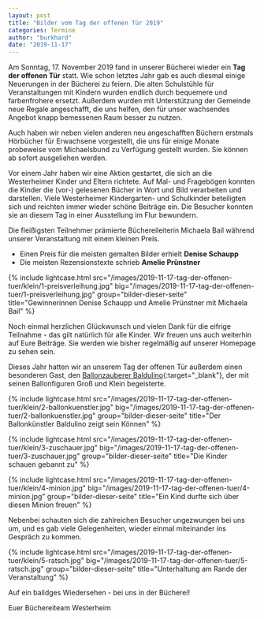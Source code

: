 ```yaml
---
layout: post
title: "Bilder vom Tag der offenen Tür 2019"
categories: Termine
author: "burkhard"
date: "2019-11-17"
---
```

Am Sonntag, 17. November 2019 fand in unserer Bücherei wieder ein **Tag der offenen Tür** statt. Wie schon letztes Jahr gab es auch diesmal einige Neuerungen in der Bücherei zu feiern. Die alten Schulstühle für Veranstaltungen mit Kindern wurden endlich durch bequemere und farbenfrohere ersetzt. Außerdem wurden mit Unterstützung der Gemeinde neue Regale angeschafft, die uns helfen, den für unser wachsendes Angebot knapp bemessenen Raum besser zu nutzen. 

Auch haben wir neben vielen anderen neu angeschafften Büchern erstmals Hörbücher für Erwachsene vorgestellt, die uns für einige Monate probeweise vom Michaelsbund zu Verfügung gestellt wurden. Sie können ab sofort ausgeliehen werden.

Vor einem Jahr haben wir eine Aktion gestartet, die sich an die Westerheimer Kinder und Eltern richtete. Auf Mal- und Fragebögen konnten die Kinder die (vor-) gelesenen Bücher in Wort und Bild verarbeiten und darstellen. Viele Westerheimer Kindergarten- und Schulkinder beteiligten sich und reichten immer wieder schöne Beiträge ein. Die Besucher konnten sie an diesem Tag in einer Ausstellung im Flur bewundern.

Die fleißigsten Teilnehmer prämierte Büchereileiterin Michaela Bail während unserer Veranstaltung mit einem kleinen Preis.

* Einen Preis für die meisten gemalten Bilder erhielt **Denise Schaupp**
* Die meisten Rezensionstexte schrieb **Amelie Prünstner**

{% include lightcase.html 
          src="/images/2019-11-17-tag-der-offenen-tuer/klein/1-preisverleihung.jpg" 
          big="/images/2019-11-17-tag-der-offenen-tuer/1-preisverleihung.jpg" 
          group="bilder-dieser-seite"
          title="Gewinnerinnen Denise Schaupp und Amelie Prünstner  mit Michaela Bail" %}


Noch einmal herzlichen Glückwunsch und vielen Dank für die eifrige Teilnahme - das gilt natürlich für alle Kinder. Wir freuen uns auch weiterhin auf Eure Beiträge. Sie werden wie bisher regelmäßig auf unserer Homepage zu sehen sein.

Dieses Jahr hatten wir an unserem Tag der offenen Tür außerdem einen besonderen Gast, den [Ballonzauberer Baldulino](http://www.clownbalduin.de/){:target="_blank"}, der mit seinen Ballonfiguren Groß und Klein begeisterte. 

{% include lightcase.html 
          src="/images/2019-11-17-tag-der-offenen-tuer/klein/2-ballonkuenstler.jpg" 
          big="/images/2019-11-17-tag-der-offenen-tuer/2-ballonkuenstler.jpg" 
          group="bilder-dieser-seite"
          title="Der Ballonkünstler Baldulino zeigt sein Können" %}

{% include lightcase.html 
          src="/images/2019-11-17-tag-der-offenen-tuer/klein/3-zuschauer.jpg" 
          big="/images/2019-11-17-tag-der-offenen-tuer/3-zuschauer.jpg" 
          group="bilder-dieser-seite"
          title="Die Kinder schauen gebannt zu" %}

{% include lightcase.html 
          src="/images/2019-11-17-tag-der-offenen-tuer/klein/4-minion.jpg" 
          big="/images/2019-11-17-tag-der-offenen-tuer/4-minion.jpg" 
          group="bilder-dieser-seite"
          title="Ein Kind durfte sich über diesen Minion freuen" %}
          
Nebenbei schauten sich die zahlreichen Besucher ungezwungen bei uns um, und es gab viele Gelegenheiten, wieder einmal miteinander ins Gespräch zu kommen.

{% include lightcase.html 
          src="/images/2019-11-17-tag-der-offenen-tuer/klein/5-ratsch.jpg" 
          big="/images/2019-11-17-tag-der-offenen-tuer/5-ratsch.jpg" 
          group="bilder-dieser-seite"
          title="Unterhaltung am Rande der Veranstaltung" %}

Auf ein balidges Wiedersehen - bei uns in der Bücherei!
          
Euer Büchereiteam Westerheim

